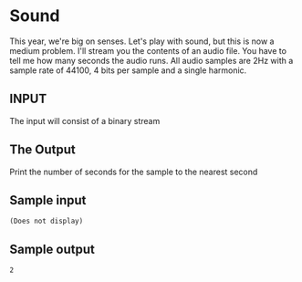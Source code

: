 <!-- RATING: Medium -->
<!-- NAME: Sound -->
<!-- GENERATOR: generate.pl -->
# Sound

This year, we're big on senses. Let's play with sound, but this is now a
medium problem. I'll stream you the contents of an audio file. You have
to tell me how many seconds the audio runs. All audio samples are 2Hz
with a sample rate of 44100, 4 bits per sample and a single harmonic.


## INPUT
The input will consist of a binary stream

## The Output
Print the number of seconds for the sample to the nearest second

## Sample input
	(Does not display)

## Sample output
	2
